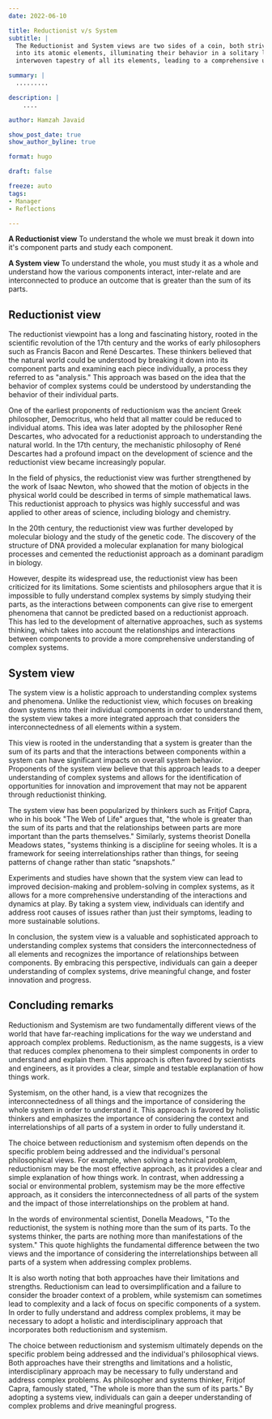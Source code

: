 ```yaml
---
date: 2022-06-10

title: Reductionist v/s System 
subtitle: |
  The Reductionist and System views are two sides of a coin, both striving to decipher the mystery of the universe. However, the former dissects phenomena 
  into its atomic elements, illuminating their behavior in a solitary light, while the latter sees the world through a kaleidoscopic lens, grasping the 
  interwoven tapestry of all its elements, leading to a comprehensive understanding of the system at large..

summary: |
  .........

description: |
    ....

author: Hamzah Javaid

show_post_date: true
show_author_byline: true

format: hugo

draft: false

freeze: auto
tags:
- Manager
- Reflections

---
```


**A Reductionist view** To understand the whole we must break it down into it's component parts and study each component.

**A System view** To understand the whole, you must study it as a whole and understand how the various components interact, inter-relate and are interconnected to produce an outcome that is greater than the sum of its parts.

## Reductionist view

The reductionist viewpoint has a long and fascinating history, rooted in the scientific revolution of the 17th century and the works of early philosophers such as Francis Bacon and René Descartes. These thinkers believed that the natural world could be understood by breaking it down into its component parts and examining each piece individually, a process they referred to as "analysis." This approach was based on the idea that the behavior of complex systems could be understood by understanding the behavior of their individual parts.

One of the earliest proponents of reductionism was the ancient Greek philosopher, Democritus, who held that all matter could be reduced to individual atoms. This idea was later adopted by the philosopher René Descartes, who advocated for a reductionist approach to understanding the natural world. In the 17th century, the mechanistic philosophy of René Descartes had a profound impact on the development of science and the reductionist view became increasingly popular.

In the field of physics, the reductionist view was further strengthened by the work of Isaac Newton, who showed that the motion of objects in the physical world could be described in terms of simple mathematical laws. This reductionist approach to physics was highly successful and was applied to other areas of science, including biology and chemistry.

In the 20th century, the reductionist view was further developed by molecular biology and the study of the genetic code. The discovery of the structure of DNA provided a molecular explanation for many biological processes and cemented the reductionist approach as a dominant paradigm in biology.

However, despite its widespread use, the reductionist view has been criticized for its limitations. Some scientists and philosophers argue that it is impossible to fully understand complex systems by simply studying their parts, as the interactions between components can give rise to emergent phenomena that cannot be predicted based on a reductionist approach. This has led to the development of alternative approaches, such as systems thinking, which takes into account the relationships and interactions between components to provide a more comprehensive understanding of complex systems.


## System view

The system view is a holistic approach to understanding complex systems and phenomena. Unlike the reductionist view, which focuses on breaking down systems into their individual components in order to understand them, the system view takes a more integrated approach that considers the interconnectedness of all elements within a system.

This view is rooted in the understanding that a system is greater than the sum of its parts and that the interactions between components within a system can have significant impacts on overall system behavior. Proponents of the system view believe that this approach leads to a deeper understanding of complex systems and allows for the identification of opportunities for innovation and improvement that may not be apparent through reductionist thinking.

The system view has been popularized by thinkers such as Fritjof Capra, who in his book "The Web of Life" argues that, "the whole is greater than the sum of its parts and that the relationships between parts are more important than the parts themselves." Similarly, systems theorist Donella Meadows states, "systems thinking is a discipline for seeing wholes. It is a framework for seeing interrelationships rather than things, for seeing patterns of change rather than static “snapshots.”

Experiments and studies have shown that the system view can lead to improved decision-making and problem-solving in complex systems, as it allows for a more comprehensive understanding of the interactions and dynamics at play. By taking a system view, individuals can identify and address root causes of issues rather than just their symptoms, leading to more sustainable solutions.

In conclusion, the system view is a valuable and sophisticated approach to understanding complex systems that considers the interconnectedness of all elements and recognizes the importance of relationships between components. By embracing this perspective, individuals can gain a deeper understanding of complex systems, drive meaningful change, and foster innovation and progress.


## Concluding remarks

Reductionism and Systemism are two fundamentally different views of the world that have far-reaching implications for the way we understand and approach complex problems. Reductionism, as the name suggests, is a view that reduces complex phenomena to their simplest components in order to understand and explain them. This approach is often favored by scientists and engineers, as it provides a clear, simple and testable explanation of how things work.

Systemism, on the other hand, is a view that recognizes the interconnectedness of all things and the importance of considering the whole system in order to understand it. This approach is favored by holistic thinkers and emphasizes the importance of considering the context and interrelationships of all parts of a system in order to fully understand it.

The choice between reductionism and systemism often depends on the specific problem being addressed and the individual's personal philosophical views. For example, when solving a technical problem, reductionism may be the most effective approach, as it provides a clear and simple explanation of how things work. In contrast, when addressing a social or environmental problem, systemism may be the more effective approach, as it considers the interconnectedness of all parts of the system and the impact of those interrelationships on the problem at hand.

In the words of environmental scientist, Donella Meadows, "To the reductionist, the system is nothing more than the sum of its parts. To the systems thinker, the parts are nothing more than manifestations of the system." This quote highlights the fundamental difference between the two views and the importance of considering the interrelationships between all parts of a system when addressing complex problems.

It is also worth noting that both approaches have their limitations and strengths. Reductionism can lead to oversimplification and a failure to consider the broader context of a problem, while systemism can sometimes lead to complexity and a lack of focus on specific components of a system. In order to fully understand and address complex problems, it may be necessary to adopt a holistic and interdisciplinary approach that incorporates both reductionism and systemism.

The choice between reductionism and systemism ultimately depends on the specific problem being addressed and the individual's philosophical views. Both approaches have their strengths and limitations and a holistic, interdisciplinary approach may be necessary to fully understand and address complex problems. As philosopher and systems thinker, Fritjof Capra, famously stated, "The whole is more than the sum of its parts." By adopting a systems view, individuals can gain a deeper understanding of complex problems and drive meaningful progress.
